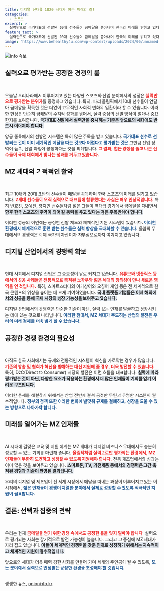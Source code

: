 ```yaml
---
title: 디지털 신대륙 1020 세대가 여는 미래의 길!
categories:
  - 스포츠
excerpt: >
  실력만으로 국가대표에 선발된 10대 선수들이 금메달을 쏟아내며 한국의 미래를 밝히고 있다. 공정한 경쟁의 룰과 과학적 지원이 디지털 산업에서도 한국의 금메달을 만들어갈 키가 될 것이다.
feature_text: >
  실력만으로 국가대표에 선발된 10대 선수들이 금메달을 쏟아내며 한국의 미래를 밝히고 있다. 공정한 경쟁의 룰과 과학적 지원이 디지털 산업에서도 한국의 금메달을 만들어갈 키가 될 것이다.
image: 'https://www.behealthy4u.com/wp-content/uploads/2024/06/unnamed-file.png'
---
```


<p><img src="https://www.behealthy4u.com/wp-content/uploads/2024/06/unnamed-file.png" alt="info 속보" /></p>

<h2 data-ke-size="size26">실력으로 평가받는 공정한 경쟁의 룰</h2>

<p data-ke-size="size16">&nbsp;</p>

<p>오늘날 우리나라에서 이루어지고 있는 다양한 스포츠와 산업 분야에서의 성장은 <b><span style="color: #ee2323;">실력만으로 평가받는 분위기</span></b>를 증명하고 있습니다. 특히, 파리 올림픽에서 10대 선수들이 연달아 금메달을 획득한 것은 더없이 고무적인 사회적 변화의 일환이라 할 수 있습니다. 이러한 현상은 단순히 금메달의 수치적 성과를 넘어서, 실력 중심의 선발 방식이 얼마나 중요한지를 보여줍니다. <b><span style="background-color: #21538527;">국가대표 선발에서 실력만을 중시하는 기준은 앞으로의 세대에도 반드시 이어져야 합니다.</span></b></p>

<p>양궁 종목에서의 선발전 시스템은 특히 많은 주목을 받고 있습니다. <b><span style="color: #1a5490;">국가대표 선수로 선발되는 것이 이미 세계적인 메달을 따는 것보다 어렵다고 평가받는 것은</span></b> 그만큼 진입 장벽이 높고, 선발 과정이 공정하다는 것을 의미합니다. <b><span style="color: #ee2323;">그 결과, 힘든 경쟁을 뚫고 나온 선수들이 국제 대회에서 빛나는 성과를 거두고 있습니다.</span></b></p>

<h2 data-ke-size="size26">MZ 세대의 기적적인 활약</h2>

<p data-ke-size="size16">&nbsp;</p>

<p>최근 10대와 20대 초반의 선수들이 메달을 획득하며 한국 스포츠의 미래를 밝히고 있습니다. <b><span style="color: #ee2323;">Z세대 선수들이 오직 실력으로 대표팀에 합류했다는 사실은 매우 인상적입니다.</span></b> 특히 반효진, 오예진, 양지인 선수들처럼 젊은 그들이 역대급 경기에서 금메달을 따내면서 <b><span style="background-color: #21538527;">향후 한국 스포츠의 주역이 되어 갈 동력을 주고 있다는 점은 주목받아야 합니다.</span></b> </p>

<p>이러한 성공의 이면에는 공정한 선발 제도와 체계적인 지원 시스템이 있습니다. <b><span style="color: #1a5490;">이러한 환경에서 체계적으로 훈련 받는 선수들은 실력 향상을 극대화할 수 있습니다.</span></b> 올림픽 무대에서의 경쟁력은 이제 국가의 자산이자 자부심으로까지 여겨지고 있습니다. </p>

<h2 data-ke-size="size26">디지털 산업에서의 경쟁력 확보</h2>

<p data-ke-size="size16">&nbsp;</p>

<p>현대 사회에서 디지털 산업은 그 중요성이 날로 커지고 있습니다. <b><span style="color: #ee2323;">유튜브와 넷플릭스 등에서의 성공 사례들은 전통적으로 축적된 노하우와 젊은 세대의 창의성이 만나 새로운 영역을 연 것입니다.</span></b> 특히, 스마트스터디의 아기상어와 오징어 게임 등은 전 세계적으로 한국 콘텐츠의 위상을 높이는 데 크게 기여하였습니다. <b><span style="background-color: #21538527;">국내 플랫폼 기업들은 이제 해외에서의 성공을 통해 국내 시장의 성장 가능성을 보여주고 있습니다.</span></b></p>

<p>디지털 산업에서의 경쟁력은 단순한 기술이 아닌, 실력 있는 인재를 발굴하고 성장시키는 데에 있는 것으로 나타납니다. <b><span style="color: #1a5490;">이러한 점에서, MZ 세대가 주도하는 산업의 발전은 우리의 미래 경제를 더욱 밝게 할 수 있습니다.</span></b></p>

<h2 data-ke-size="size26">공정한 경쟁 환경의 필요성</h2>

<p data-ke-size="size16">&nbsp;</p>

<p>아직도 한국 사회에서는 규제와 전통적인 시스템이 혁신을 가로막는 경우가 많습니다. <b><span style="color: #ee2323;">기존의 방송 및 협회가 혁신을 방해하는 대신 지원해 줄 경우, 더욱 발전할 수 있습니다.</span></b> 특히, D2C(Direct to Consumer) 시장의 발전은 이런 흐름을 대표합니다. <b><span style="background-color: #21538527;">실력에 따라 평가받는 것이 아닌, 다양한 요소가 작용하는 환경에서 더 많은 인재들이 기회를 얻기 어려운 구조입니다.</span></b></p>

<p>이러한 문제를 해결하기 위해서는 산업 전반에 걸쳐 공정한 루틴과 투명한 시스템이 필수적입니다. <b><span style="color: #1a5490;">정부의 정책 또한 이러한 변화에 발맞춰 규제를 철폐하고, 성장을 도울 수 있는 방향으로 나아가야 합니다.</span></b> </p>

<h2 data-ke-size="size26">미래를 열어가는 MZ 인재들</h2>

<p data-ke-size="size16">&nbsp;</p>

<p>AI 시대에 걸맞은 교육 및 지원 체계는 MZ 세대가 디지털 비즈니스 무대에서도 충분히 성공할 수 있는 기회를 마련해 줍니다. <b><span style="color: #ee2323;">올림픽처럼 실력으로만 평가되는 환경에서, MZ 인재들이 무한히 도전하고 성장할 수 있도록 지원해야 합니다.</span></b> 전통 제조업에서의 성과는 이미 많은 것을 보여주고 있습니다. <b><span style="background-color: #21538527;">스마트폰, TV, 가전제품 등에서의 경쟁력은 그간 축적된 경험과 기술이 반영된 결과입니다.</span></b> </p>

<p>우리의 디지털 및 제조업이 전 세계 시장에서 메달을 따내는 과정이 이루어지고 있는 이 시점에서, <b><span style="color: #1a5490;">젊은 인재들이 경쟁이 치열한 분야에서 실제로 성장할 수 있도록 적극적인 지원이 필요합니다.</span></b></p>

<h2 data-ke-size="size26">결론: 선택과 집중의 전략</h2>

<p data-ke-size="size16">&nbsp;</p>

<p>우리는 현재 <b><span style="color: #ee2323;">금메달을 얻기 위한 경쟁 속에서도 공정한 룰을 잊지 말아야 합니다.</span></b> 실력으로 평가되는 사회는 장기적으로 발전 가능성이 높습니다. 그리고 그 중심에 MZ 세대가 자리 잡고 있습니다. <b><span style="background-color: #21538527;">이들이 세계적인 경쟁력을 갖춘 인재로 성장하기 위해서는 지속적이고 체계적인 지원이 필수적입니다.</span></b> </p>

<p>앞으로의 세대가 더욱 매력 강한 사회를 만들어 가며 세계의 주인공이 될 수 있도록, <b><span style="color: #1a5490;">모든 분야에서 실력으로 인정받는 공정한 환경을 조성해야 할 것입니다.</span></b> <br> <br></p>
생생한 뉴스, <a href="https://onioninfo.kr" rel="dofollow">onioninfo.kr</a>


